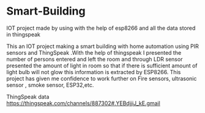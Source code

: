 # Smart-Building
IOT project made by using with the help of esp8266 and all the data stored in thingspeak



This an IOT project making a smart building with home
automation using PIR sensors and ThingSpeak .With the help of thingspeak I
presented the number of persons entered and left the room and through LDR
sensor presented the amount of light in room so that if there is sufficient
amount of light bulb will not glow this information is extracted by ESP8266. This
project has given me confidence to work further on Fire sensors, ultrasonic sensor , smoke sensor, ESP32,etc.


ThingSpeak data
https://thingspeak.com/channels/887302#.YEBdjjiJ_kE.gmail
